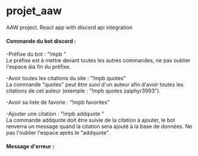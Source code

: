 # projet_aaw
AAW project. React app with discord api integration

 #### Commande du bot discord :

 -Préfixe du bot : "!mpb "  
 Le préfixe est à mettre devant toutes les autres commandes, ne pas oublier l'espace àla fin du préfixe.

 -Avoir toutes les citations du site : "!mpb quotes"  
 La commande "quotes" peut être suivi d'un auteur afin d'avoir toutes les citations de cet auteur (exemple : "!mpb quotes zaiphyr3993").

 -Avoir sa liste de favorie : "!mpb favorites"  

 -Ajouter une citation : "!mpb addquote "  
 La commande addquote doit être suivie de la citation à ajouter, le bot renverra un message quand la citation sera ajouté à la base de données. Ne pas l'oublier l'espace après le "addquote".  


#### Message d'erreur :



                    
